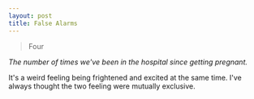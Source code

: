 ```yaml
---
layout: post
title: False Alarms
---
```

> Four

_The number of times we've been in the hospital since getting pregnant._

It's a weird feeling being frightened and excited at the same time. I've always thought the two feeling were mutually exclusive.

